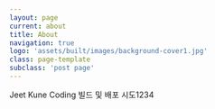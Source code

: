 ```yaml
---
layout: page
current: about
title: About
navigation: true
logo: 'assets/built/images/background-cover1.jpg'
class: page-template
subclass: 'post page'
---
```


Jeet Kune Coding
빌드 및 배포 시도1234